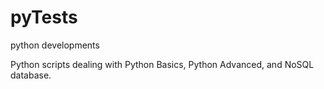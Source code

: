 # pyTests
python developments

Python scripts dealing with Python Basics, Python Advanced, and NoSQL database.
